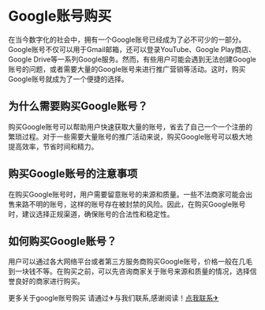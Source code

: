 # Google账号购买

在当今数字化的社会中，拥有一个Google账号已经成为了必不可少的一部分。Google账号不仅可以用于Gmail邮箱，还可以登录YouTube、Google Play商店、Google Drive等一系列Google服务。然而，有些用户可能会遇到无法创建Google账号的问题，或者需要大量的Google账号来进行推广营销等活动。这时，购买Google账号就成为了一个便捷的选择。

## 为什么需要购买Google账号？

购买Google账号可以帮助用户快速获取大量的账号，省去了自己一个一个注册的繁琐过程。对于一些需要大量账号的推广活动来说，购买Google账号可以极大地提高效率，节省时间和精力。

## 购买Google账号的注意事项

在购买Google账号时，用户需要留意账号的来源和质量。一些不法商家可能会出售来路不明的账号，这样的账号存在被封禁的风险。因此，在购买Google账号时，建议选择正规渠道，确保账号的合法性和稳定性。

## 如何购买Google账号？

用户可以通过各大网络平台或者第三方服务商购买Google账号，价格一般在几毛到一块钱不等。在购买之前，可以先咨询商家关于账号来源和质量的情况，选择信誉良好的商家进行购买。

更多关于google账号购买 请通过✈与我们联系,感谢阅读！[点我联系✈](https://cn.G208.com)